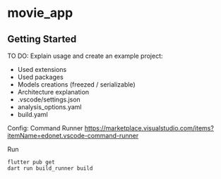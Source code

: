 # movie_app


## Getting Started

TO DO:
Explain usage and create an example project:
- Used extensions
- Used packages
- Models creations (freezed / serializable)
- Architecture explanation
- .vscode/settings.json
- analysis_options.yaml
- build.yaml

Config:
Command Runner
https://marketplace.visualstudio.com/items?itemName=edonet.vscode-command-runner

Run
```
flutter pub get
dart run build_runner build
```
